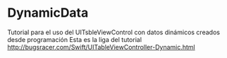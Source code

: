 # DynamicData
Tutorial para el uso del UITsbleViewControl con datos dinámicos creados desde programación
Esta es la liga del tutorial http://bugsracer.com/Swift/UITableViewController-Dynamic.html
